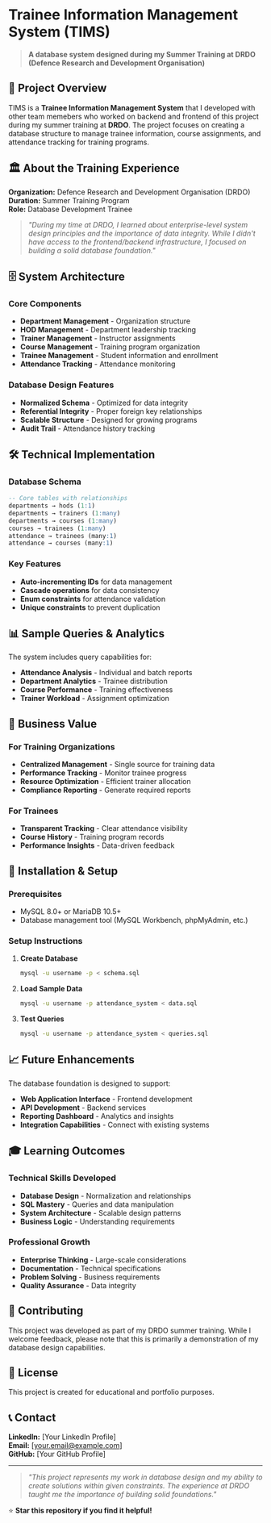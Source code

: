 # Trainee Information Management System (TIMS)

> **A database system designed during my Summer Training at DRDO (Defence Research and Development Organisation)**

## 🚀 Project Overview

TIMS is a **Trainee Information Management System** that I developed with other team memebers who worked on backend and frontend of this project during my summer training at **DRDO**. The project focuses on creating a database structure to manage trainee information, course assignments, and attendance tracking for training programs.

## 🏛️ About the Training Experience

**Organization:** Defence Research and Development Organisation (DRDO)  
**Duration:** Summer Training Program  
**Role:** Database Development Trainee  

> *"During my time at DRDO, I learned about enterprise-level system design principles and the importance of data integrity. While I didn't have access to the frontend/backend infrastructure, I focused on building a solid database foundation."*

## 🗄️ System Architecture

### Core Components
- **Department Management** - Organization structure
- **HOD Management** - Department leadership tracking
- **Trainer Management** - Instructor assignments
- **Course Management** - Training program organization
- **Trainee Management** - Student information and enrollment
- **Attendance Tracking** - Attendance monitoring

### Database Design Features
- **Normalized Schema** - Optimized for data integrity
- **Referential Integrity** - Proper foreign key relationships
- **Scalable Structure** - Designed for growing programs
- **Audit Trail** - Attendance history tracking

## 🛠️ Technical Implementation

### Database Schema
```sql
-- Core tables with relationships
departments → hods (1:1)
departments → trainers (1:many)
departments → courses (1:many)
courses → trainees (1:many)
attendance → trainees (many:1)
attendance → courses (many:1)
```

### Key Features
- **Auto-incrementing IDs** for data management
- **Cascade operations** for data consistency
- **Enum constraints** for attendance validation
- **Unique constraints** to prevent duplication

## 📊 Sample Queries & Analytics

The system includes query capabilities for:
- **Attendance Analysis** - Individual and batch reports
- **Department Analytics** - Trainee distribution
- **Course Performance** - Training effectiveness
- **Trainer Workload** - Assignment optimization

## 🎯 Business Value

### For Training Organizations
- **Centralized Management** - Single source for training data
- **Performance Tracking** - Monitor trainee progress
- **Resource Optimization** - Efficient trainer allocation
- **Compliance Reporting** - Generate required reports

### For Trainees
- **Transparent Tracking** - Clear attendance visibility
- **Course History** - Training program records
- **Performance Insights** - Data-driven feedback

## 🔧 Installation & Setup

### Prerequisites
- MySQL 8.0+ or MariaDB 10.5+
- Database management tool (MySQL Workbench, phpMyAdmin, etc.)

### Setup Instructions
1. **Create Database**
   ```bash
   mysql -u username -p < schema.sql
   ```

2. **Load Sample Data**
   ```bash
   mysql -u username -p attendance_system < data.sql
   ```

3. **Test Queries**
   ```bash
   mysql -u username -p attendance_system < queries.sql
   ```

## 📈 Future Enhancements

The database foundation is designed to support:
- **Web Application Interface** - Frontend development
- **API Development** - Backend services
- **Reporting Dashboard** - Analytics and insights
- **Integration Capabilities** - Connect with existing systems

## 🎓 Learning Outcomes

### Technical Skills Developed
- **Database Design** - Normalization and relationships
- **SQL Mastery** - Queries and data manipulation
- **System Architecture** - Scalable design patterns
- **Business Logic** - Understanding requirements

### Professional Growth
- **Enterprise Thinking** - Large-scale considerations
- **Documentation** - Technical specifications
- **Problem Solving** - Business requirements
- **Quality Assurance** - Data integrity

## 🤝 Contributing

This project was developed as part of my DRDO summer training. While I welcome feedback, please note that this is primarily a demonstration of my database design capabilities.

## 📝 License

This project is created for educational and portfolio purposes.

## 📞 Contact

**LinkedIn:** [Your LinkedIn Profile]  
**Email:** [your.email@example.com]  
**GitHub:** [Your GitHub Profile]

---

> *"This project represents my work in database design and my ability to create solutions within given constraints. The experience at DRDO taught me the importance of building solid foundations."*

⭐ **Star this repository if you find it helpful!**
